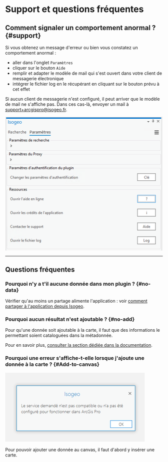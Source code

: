 # Support et questions fréquentes

## Comment signaler un comportement anormal ? {#support}

Si vous obtenez un message d'erreur ou bien vous constatez un comportement anormal :

* aller dans l'onglet `Paramètres` 
* cliquer sur  le bouton `Aide` 
* remplir et adapter le modèle de mail qui s'est ouvert dans votre client de messagerie électronique
* intégrer le fichier log en le récupérant en cliquant sur le bouton prévu à cet effet 

Si aucun client de messagerie n'est configuré, il peut arriver que le modèle de mail ne s'affiche pas. Dans ces cas-là, envoyer un mail à [support+arcgispro@isogeo.fr](mailto:support+arcgispro@isogeo.fr).

!["Contacter le support et récupérer les logs"](../../assets/plugin_ArcGISPro_settings_support_FR.png)

___

## Questions fréquentes

### Pourquoi n'y a t'il aucune donnée dans mon plugin ? {#no-data}

Vérifier qu'au moins un partage alimente l'application : voir [comment partager à l'application depuis Isogeo](/usage/configuration.md#share).

### Pourquoi aucun résultat n'est ajoutable ?  {#no-add}

Pour qu'une donnée soit ajoutable à la carte, il faut que des informations le permettant soient cataloguées dans la métadonnée. 

Pour en savoir plus, [consulter la section dédiée dans la documentation](/usage/display.md).

### Pourquoi une erreur s'affiche-t-elle lorsque j'ajoute une donnée à la carte ?  {#Add-to-canvas}

!["Le service demandé n'est pas compatible"](../../assets/plugin_ArcGISPro_add_to_canvas_services_FR.png)

Pour pouvoir ajouter une donnée au canvas, il faut d'abord y insérer une carte.
